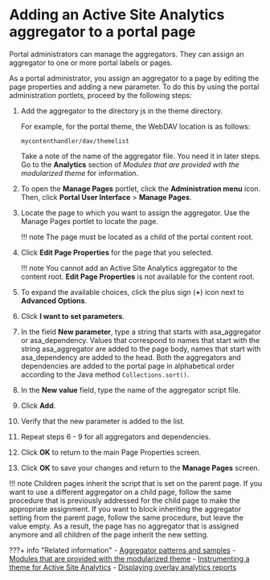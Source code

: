 # Adding an Active Site Analytics aggregator to a portal page

Portal administrators can manage the aggregators. They can assign an aggregator to one or more portal labels or pages.

As a portal administrator, you assign an aggregator to a page by editing the page properties and adding a new parameter. To do this by using the portal administration portlets, proceed by the following steps:

1.  Add the aggregator to the directory js in the theme directory.

    For example, for the portal theme, the WebDAV location is as follows:

    ```
    mycontenthandler/dav/themelist
    ```

    Take a note of the name of the aggregator file. You need it in later steps. Go to the **Analytics** section of *Modules that are provided with the modularized theme* for information.

2.  To open the **Manage Pages** portlet, click the **Administration menu** icon. Then, click **Portal User Interface** \> **Manage Pages**.

3.  Locate the page to which you want to assign the aggregator. Use the Manage Pages portlet to locate the page.

    !!! note
        The page must be located as a child of the portal content root.

4.  Click **Edit Page Properties** for the page that you selected.

    !!! note
        You cannot add an Active Site Analytics aggregator to the content root. **Edit Page Properties** is not available for the content root.

5.  To expand the available choices, click the plus sign \(**+**\) icon next to **Advanced Options**.

6.  Click **I want to set parameters**.

7.  In the field **New parameter**, type a string that starts with asa\_aggregator or asa\_dependency. Values that correspond to names that start with the string asa\_aggregator are added to the page body, names that start with asa\_dependency are added to the head. Both the aggregators and dependencies are added to the portal page in alphabetical order according to the Java method `Collections.sort()`.

8.  In the **New value** field, type the name of the aggregator script file.

9.  Click **Add**.

10. Verify that the new parameter is added to the list.

11. Repeat steps 6 - 9 for all aggregators and dependencies.

12. Click **OK** to return to the main Page Properties screen.

13. Click **OK** to save your changes and return to the **Manage Pages** screen.


!!! note
    Children pages inherit the script that is set on the parent page. If you want to use a different aggregator on a child page, follow the same procedure that is previously addressed for the child page to make the appropriate assignment. If you want to block inheriting the aggregator setting from the parent page, follow the same procedure, but leave the value empty. As a result, the page has no aggregator that is assigned anymore and all children of the page inherit the new setting.


???+ info "Related information"
    - [Aggregator patterns and samples](../collecting_analytics_data/writting_aggregator_for_asa/sa_asa_aggr_xmp.md)
    - [Modules that are provided with the modularized theme](../../../../../../build_sites/themes_skins/the_module_framework/oob_modules/index.md)
    - [Instrumenting a theme for Active Site Analytics](../collecting_analytics_data/instrumenting_theme_for_asa/index.md)
    - [Displaying overlay analytics reports](../displaying_overlay_analytics_reports/index.md)

